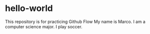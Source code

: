 # hello-world
This repository is for practicing Github Flow
My name is Marco. I am a computer science major. I play soccer.
